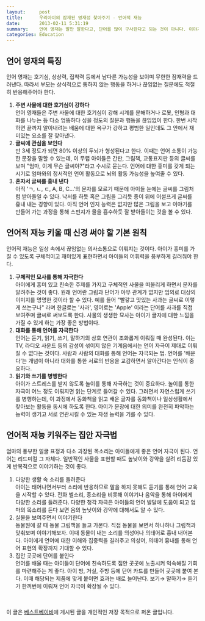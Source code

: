 ```yaml
---
layout:     post
title:      우리아이의 잠재된 영재성 찾아주기 - 언어적 재능
date:       2013-02-11 5:31:19
summary:    언어 영재는 말만 잘한다고, 단어를 많이 구사한다고 되는 것이 아니다. 이야기를 자유자재로 표현할 줄 아는 상상력, 창의력이 전제되어야 한다. 다양한 소리를 통해 청각을 자극해주고 실제 사물과 접목하는 과정을 통해 아이의 언어적 재능이 길러진다.
categories: Education
---
```



## 언어 영재의 특징

언어 영재는 호기심, 상상력, 집착력 등에서 남다른 가능성을 보이며 무한한 잠재력을 드러낸다. 따라서 부모는 상식적으로 통하지 않는 행동을 하거나 끊임없는 질문에도 적절히 반응해주어야 한다.

1. <strong>주변 사물에 대한 호기심이 강하다</strong>      
언어 영재들은 주변 사물에 대한 호기심이 강해 시계를 분해하거나 로봇, 인형과 대화를 나누는 등 다소 엉뚱하다 싶을 정도의 질문과 행동을 끊임없이 한다. 한번 시작하면 끝까지 알아내려는 배움에 대한 욕구가 강하고 평범한 일인데도 그 안에서 재미있는 요소를 잘 찾아낸다.
2. <strong>글씨에 관심을 보인다</strong>      
만 3세 정도가 되면 80% 이상의 두뇌가 형성된다고 한다. 이때는 언어 소통이 가능한 문장을 말할 수 있는데, 이 무렵 아이들은 간판, 그림책, 교통표지판 등의 글씨를 보며 "엄마, 이게 무슨 글씨야?"라고 수시로 묻는다. 언어에 대한 흥미를 갖게 되는 시기로 엄마와의 정서적인 언어 활동으로 뇌의 활동 가능성을 높여줄 수 있다.
3. <strong>혼자서 글씨를 흉내 낸다</strong>      
아직 'ㄱ, ㄴ, ㄷ, A, B, C…'의 문자를 모르기 때문에 아이들 눈에는 글씨를 그림처럼 받아들일 수 있다. 낙서를 하듯 혹은 그림을 그리듯 종이 위에 어설프게 글씨를 흉내 내는 경향이 있다. 아직 언어 인지 능력은 없지만 많은 그림을 보고 이야기를 만들어 가는 과정을 통해 스펀지가 물을 흡수하듯 잘 받아들이는 것을 볼 수 있다.



## 언어적 재능 키울 때 신경 써야 할 기본 원칙

언어적 재능은 일상 속에서 끊임없는 의사소통으로 이뤄지는 것이다. 아이가 흥미를 가질 수 있도록 구체적이고 재미있게 표현하면서 아이들의 어휘력을 풍부하게 길러줘야 한다.

1. <strong>구체적인 묘사를 통해 자극한다</strong>      
아이에게 흥미 있고 친숙한 주제를 가지고 구체적인 사물을 떠올리게 하면서 문자를 알려주는 것이 좋다. 원래 언어란 그림과 단어가 아무 관계가 없지만 임의로 대상의 이미지를 명명한 것이라 할 수 있다. 예를 들어 "빨갛고 맛있는 사과는 글씨로 이렇게 쓰는구나" 라며 한글로는 '사과', 영어로는 'Apple' 이라는 단어를 사과를 직접 보여주며 글씨로 써보도록 한다. 사물의 생생한 묘사는 아이가 글자에 대한 느낌을 가질 수 있게 하는 가장 좋은 방법이다.
2. <strong>대화를 통해 언어를 자극한다</strong>      
언어는 듣기, 읽기, 쓰기, 말하기의 상호 연관이 조화롭게 이뤄질 때 완성된다. 이는 TV, 라디오 사운드 등의 감성이 섞이지 않은 기계음에서는 언어 자극이 제대로 이뤄질 수 없다는 것이다. 사람과 사람의 대화를 통해 언어는 자극되는 법. 언어를 '배운다'는 개념이 아니라 대화를 통한 서로의 반응을 교감하면서 알아간다는 인식이 중요하다.
3. <strong>읽기와 쓰기를 병행한다</strong>      
아이가 스트레스를 받지 않도록 놀이를 통해 자극하는 것이 중요하다. 놀이를 통한 자극이 어느 정도 이뤄지면 읽는 단계로 들어갈 수 있다. 그러면서 자연스럽게 쓰기를 병행하는데, 이 과정에서 동화책을 읽고 배운 글자를 동화책이나 일상생활에서 찾아보는 활동을 동시에 하도록 한다. 아이가 문장에 대한 의미를 완전히 파악하는 능력이 생기고 서로 연관시킬 수 있는 자생 능력을 기를 수 있다.



## 언어적 재능 키워주는 집안 자극법

엄마의 풍부한 얼굴 표정과 다소 과장된 목소리는 아이들에게 좋은 언어 자극이 된다. 언어는 리드미컬 그 자체다. 일반적인 사물을 표현할 때도 높낮이와 강약을 살려 리듬감 있게 반복적으로 이야기하는 것이 좋다.

1. 다양한 생활 속 소리를 들려준다</strong>      
아이는 태어나면서부터 소리에 반응하므로 말을 하지 못해도 듣기를 통해 언어 교육을 시작할 수 있다. 전화 벨소리, 종소리을 비롯해 이야기나 음악을 통해 아이에게 다양한 소리를 들려준다. 다양한 청각 자극은 아이들의 언어 발달에 도움이 되고 엄마의 목소리를 듣다 보면 음의 높낮이와 강약에 대해서도 알 수 있다.
2. 실물을 보여주면서 이야기한다</strong>       
동물원에 갈 때 동물 그림책을 들고 가본다. 직접 동물을 보면서 하나하나 그림책과 맞춰보며 이야기해보자. 이때 동물이 내는 소리를 의성어나 의태어로 흉내 내어본다. 아이에게 언어에 대한 이해와 집중력을 길러주고 의성어, 의태어 흉내를 통해 언어 표현의 확장까지 기대할 수 있다.
3. 집안 곳곳에 단어를 붙인다</strong>       
언어를 배울 때는 아이들이 단어에 친숙하도록 집안 곳곳에 노출시켜 익숙해질 기회를 마련해주는 게 좋다. 아이 방, 거실, 주방 등에 단어 카드를 만들어 곳곳에 붙여 본다. 이때 해당되는 제품에 맞게 붙이면 효과는 배로 늘어난다. 보기→ 말하기→ 듣기가 한꺼번에 이뤄져 언어 자극이 확장될 수 있다.


<br /><br />
이 글은 [베스트베이비](http://www.ibestbaby.co.kr)에 게시된 글을 개인적인 저장 목적으로 퍼온 글입니다.
